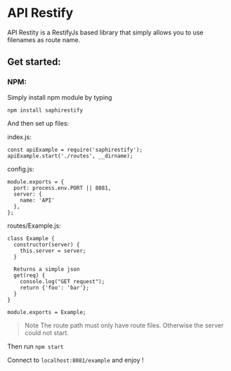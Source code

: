 # API Restify

API Restity is a RestifyJs based library that simply allows you to use filenames as route name.

## Get started: 
### NPM:
Simply install npm module by typing 
```
npm install saphirestify
```

And then set up files:

index.js:
```
const apiExample = require('saphirestify');
apiExample.start('./routes', __dirname);
```

config.js:
```
module.exports = {
  port: process.env.PORT || 8081,
  server: { 
    name: 'API'
  },
};

```

routes/Example.js:
```
class Example {
  constructor(server) {
    this.server = server;
  }

  Returns a simple json
  get(req) {
    console.log("GET request");
    return {'foo': 'bar'};
  }
}

module.exports = Example;
```
> Note The route path must only have route files. Otherwise the server could not start.

Then run `npm start`

Connect to `localhost:8081/example` and enjoy ! 





